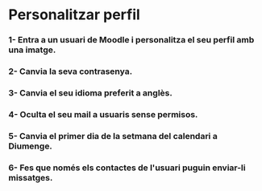 # Personalitzar perfil

### 1- Entra a un usuari de Moodle i personalitza el seu perfil amb una imatge.


### 2- Canvia la seva contrasenya.


### 3- Canvia el seu idioma preferit a anglès.


### 4- Oculta el seu mail a usuaris sense permisos.


### 5- Canvia el primer dia de la setmana del calendari a Diumenge.


### 6- Fes que només els contactes de l'usuari puguin enviar-li missatges.
